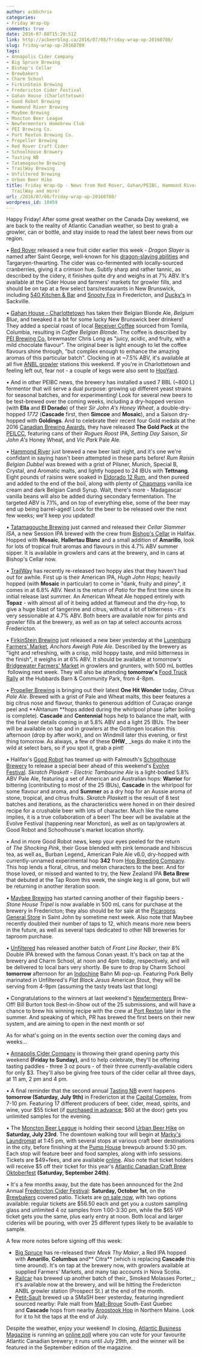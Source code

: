 ```yaml
---
author: acbbchris
categories:
- Friday Wrap-Up
comments: true
date: 2016-07-08T15:20:51Z
link: http://acbeerblog.ca/2016/07/08/friday-wrap-up-20160708/
slug: friday-wrap-up-20160708
tags:
- Annapolis Cider Company
- Big Spruce Brewing
- Bishop's Cellar
- Brewbakers
- Charm School
- FirkinStein Brewing
- Fredericton Cider Festival
- Gahan House (Charlottetown)
- Good Robot Brewing
- Hammond River Brewing
- Maybee Brewing
- Moncton Beer League
- Newfermenters Homebrew Club
- PEI Brewing Co.
- Port Rexton Brewing Co.
- Propeller Brewing
- Red Rover Craft Cider
- Schoolhouse Brewery
- Tasting NB
- Tatamagouche Brewing
- TrailWay Brewing
- Unfiltered Brewing
- Urban Beer Hike
title: Friday Wrap-Up - News from Red Rover, Gahan/PEIBC, Hammond River, TataBrew,
  TrailWay and more!
url: /2016/07/08/friday-wrap-up-20160708/
wordpress_id: 10459
---
```


Happy Friday! After some great weather on the Canada Day weekend, we are back to the reality of Atlantic Canadian weather, so best to grab a growler, can or bottle, and stay inside to read the latest beer news from our region.

• [Red Rover](http://www.redroverbrew.com/) released a new fruit cider earlier this week - _Dragon Slayer_ is named after Saint George, well-known for his [dragon-slaying abilities](https://en.wikipedia.org/wiki/Saint_George_and_the_Dragon) and Targaryen-thwarting. The cider was co-fermented with locally-sourced cranberries, giving it a crimson hue. Subtly sharp and rather tannic, as described by the cidery, it finishes quite dry and weighs in at 7% ABV. It's available at the Cider House and farmers' markets for growler fills, and should be on tap at a few select bars/restaurants in New Brunswick, including [540 Kitchen & Bar](https://www.facebook.com/540kitchenandbar) and [Snooty Fox](http://thesnooty.ca/) in Fredericton, and [Ducky's](https://www.facebook.com/duckysbar) in Sackville.

• [Gahan House - Charlottetown](http://charlottetown.gahan.ca/) has taken their Belgian Blonde Ale, _Belgium Blue_, and tweaked it a bit for some lucky New Brunswick beer drinkers! They added a special roast of local [Receiver Coffee](https://www.facebook.com/receivercoffeeco/) sourced from Tomila, Columbia, resulting in _Coffee Belgian Blonde_. The coffee is described by [PEI Brewing Co.](http://peibrewingcompany.com/) brewmaster Chris Long as "juicy, acidic, and fruity, with a mild chocolate flavour". The original beer is light enough to let the coffee flavours shine through, "but complex enough to enhance the amazing aromas of this particular batch". Clocking in at ~7.5% ABV, it's available at all five [ANBL growler](http://www.nbliquor.com/documents/growler.pdf) stations this weekend. If you're in Charlottetown and feeling left out, fear not - a couple of kegs were also sent to [HopYard](https://www.facebook.com/hopyardbeerbar/?fref=ts).

• And in other PEIBC news, the brewery has installed a used 7 BBL (~800 L) fermentor that will serve a dual purpose: growing up different yeast strains for seasonal batches, and for experimenting! Look for several new beers to be test-brewed over the coming weeks, including a dry-hopped version (with **Ella** and **El Dorado**) of their _Sir John A's Honey Wheat_, a double-dry-hopped _1772_ (**Cascade** first, then **Simcoe** and **Mosaic**), and a Saison dry-hopped with **Goldings**. And to celebrate their recent four Gold medals at the 2016 [Canadian Brewing Awards](http://www.canadianbrewingawards.com/winners/2016-winner-list/), they have released **The Gold Pack** at the [PEILCC](http://www.peilcc.ca/), featuring cans of their _Rogues Roost_ IPA, _Setting Day_ Saison, _Sir John A's_ Honey Wheat, and _Vic Park_ Pale Ale.

• [Hammond River](https://www.facebook.com/hammondriverbrewery) just brewed a new beer last night, and it's one we're confidant in saying hasn't been attempted in these parts before! _Rum Raisin Belgian Dubbel_ was brewed with a grist of Pilsner, Munich, Special B, Crystal, and Aromatic malts, and lightly hopped to 24 IBUs with **Tettnang**. Eight pounds of raisins were soaked in [Eldorado 12 Rum](http://theeldoradorum.com/), and then pureed and added to the end of the boil, along with plenty of [Chapmans](http://www.chapmans.ca/) vanilla ice cream and dark Belgian Candi Syrup. Wait, there's more - Madagascar vanilla beans will also be added during secondary fermentation. The targeted ABV is 7.1%, and on top of everything else, some of the beer may end up being barrel-aged! Look for the beer to be released over the next few weeks; we'll keep you updated!

• [Tatamagouche Brewing](http://tatabrew.com/) just canned and released their _Cellar Slammer ISA_, a new Session IPA brewed with the crew from [Bishop's Cellar](http://bishopscellar.com/) in Halifax. Hopped with **Mosaic**, **Hallertau Blanc** and a small addition of **Amarillo**, look for lots of tropical fruit aromas and flavours in this 4.7% ABV summer sipper. It is available in growlers and cans at the brewery, and in cans at Bishop's Cellar now.

• [TrailWay](https://www.facebook.com/trailwaybrewing) has recently re-released two hoppy ales that they haven't had out for awhile. First up is their American IPA, _Hugh John Hops_; heavily hopped (with **Mosaic** in particular) to come in "dank, fruity and piney", it comes in at 6.8% ABV. Next is the return of _Patio_ for the first time since its initial release last summer. An American Wheat Ale hopped entirely with **Topaz** - with almost all of it being added at flameout and the dry-hop, to give a huge blast of tangerine and citrus, without a lot of bitterness - it's very sessionable at 4.7% ABV. Both beers are available now for pints and growler fills at the brewery, as well as on tap at select accounts across Fredericton.

• [FirkinStein Brewing](https://www.facebook.com/pages/FirkinStein-Brewing/754150891380564) just released a new beer yesterday at the [Lunenburg Farmers' Market](https://www.facebook.com/Lunenburg-Farmers-Market-130488833651863/), _Anchors Aweigh Pale Ale_. Described by the brewery as "light and refreshing, with a crisp, mild hoppy taste, and mild bitterness in the finish", it weighs in at 6% ABV. It should be available at tomorrow's [Bridgewater Farmers' Market](http://bridgewaterfarmersmarket.ca/) in growlers and grunters, with 500 mL bottles  following next week. They will also be attending **tomorrow's** [Food Truck Rally](http://hubbardsbarn.org/hubbards-barn-food-truck-rally-july-9/) at the Hubbards Barn & Community Park, from 4-8pm.

• [Propeller Brewing](http://www.drinkpropeller.ca/) is bringing out their latest **One Hit Wonder** today, _Citrus Pale Ale_. Brewed with a grist of Pale and Wheat malts, this beer features a big citrus nose and flavour, thanks to generous addition of Curaçao orange peel and **Ahtanum **hops added during the whirlpool phase (after boiling is complete). **Cascade** and **Centennial** hops help to balance the malt, with the final beer details coming in at 5.8% ABV and a light 25 IBUs. The beer will be available on tap and in growlers at the Gottingen location this afternoon (drop by after work), and on Windmill later this evening, or first thing tomorrow. As always, a few of these **OHW**_ _kegs do make it into the wild at select bars, so if you spot it, grab a pint!

• Halifax's [Good Robot](http://goodrobotbrewing.ca) has teamed up with Falmouth's [Schoolhouse Brewery](http://www.schoolhousebrewery.ca/) to release a special beer ahead of this weekend's [Evolve Festival](http://www.evolvefestival.com/). _Skratch Plaskett - Electric Tambourine Ale_ is a light-bodied 5.8% ABV Pale Ale, featuring a set of American and Australian hops: **Warrior** for bittering (contributing to most of the 25 IBUs), **Cascade** in the whirlpool for some flavour and aroma, and **Summer** as a dry hop for an Aussie aroma of stone, tropical, and citrus fruits. _Skratch Plaskett_ is the result of 8 test batches and iterations, as the characteristics were honed in on their desired recipe for a crushable beer with lots of character. Much like the name implies, it is a true collaboration of a beer! The beer will be available at the Evolve Festival (happening near Moncton), as well as on tap/growlers at Good Robot and Schoolhouse's market location shortly.

• And in more Good Robot news, keep your eyes peeled for the return of _The Shocking Pink_, their Gose blended with pink lemonade and hibiscus tea, as well as_ Burban Legend_ American Pale Ale v6.0, dry-hopped with currently-unnamed experimental hop **342** from [Hop Breeding Company](http://www.hopbreeding.com/). This hop lends a floral, citrus, and melon characters to the beer. And for those loved, or missed and wanted to try, the New Zealand IPA **Beta Brew** that debuted at the Tap Room this week, the single keg is all gone, but will be returning in another iteration soon.

• [Maybee Brewing](http://www.maybeebrew.com/) has started canning another of their flagship beers - _Stone House Tripel_ is now available in 500 mL cans for purchase at the brewery in Fredericton; they also should be for sale at the [Picaroons General Store](https://www.facebook.com/PicarooonsGeneralStore/?fref=ts) in Saint John by sometime next week. Also note that Maybee recently doubled their number of taps to 12, which means more new beers in the future, as well as several taps dedicated to other NB breweries for taproom purchase.

• [Unfiltered](http://hoppyasballs.ca) has released another batch of _Front Line Rocker_, their 8% Double IPA brewed with the famous Conan yeast. It's back on tap at the brewery and Charm School, at noon and 4pm today, respectively, and will be delivered to local bars very shortly. Be sure to drop by Charm School **tomorrow** afternoon for an [Indochine](http://indochine.ca/) Bahn Mi pop-up. Featuring Pork Belly marinated in Unfiltered's _Flat Black Jesus_ American Stout, they will be serving from 4-9pm (assuming the tasty treats last that long)

• Congratulations to the winners at last weekend's [Newfermenters](https://www.facebook.com/groups/Newfermenters/) Brew-Off! Bill Burton took Best-in-Show out of the 25 submissions, and will have a chance to brew his winning recipe with the crew at [Port Rexton](http://www.portrextonbrewing.com/) later in the summer. And speaking of which, PR has brewed the first beers on their new system, and are aiming to open in the next month or so!

As for what's going on in the events section over the coming days and weeks...

• [Annapolis Cider Company](http://drinkannapolis.ca/) is throwing their grand opening party this weekend **(Friday to Sunday)**, and to help celebrate, they'll be offering tasting paddles - three 3 oz pours - of their three currently-available ciders for only $3. They'll also be giving free tours of the cider cellar all three days, at 11 am, 2 pm and 4 pm.

• A final reminder that the second annual [Tasting NB](https://www.facebook.com/events/1745077322415797/) event happens **tomorrow (Saturday, July 9th)** in Fredericton at the [Capital Complex](http://www.thecapitalcomplex.com/), from 7-10 pm. Featuring 17 different producers of beer, cider, mead, spirits, and wine, your $55 ticket (if [purchased in advance](https://etixnow.com/events/tasting-nb-2016/jul-9-2016/the-capital-complex); $60 at the door) gets you unlimited samples for the evening.

• The [Moncton Beer League](https://www.facebook.com/MonctonBeerLeague) is holding their second [Urban Beer Hike](https://www.facebook.com/events/131934050551477/) on **Saturday, July 23rd**. The downtown walking tour will begin at [Marky's Laundromat](https://www.facebook.com/groups/2429282830/) at 1:45 pm, with several stops at various craft beer destinations in the city, before finishing at the [Pump House](http://beer.pumphousebrewery.ca/) brewpub around 5:30 pm. Each stop will feature beer and food samples, along with info sessions. Tickets are $49+fees, and are available [online](https://greatermoncton.snapd.com/#/events/view/959677). Also note that ticket holders will receive $5 off their ticket for this year's [Atlantic Canadian Craft Brew Oktoberfest](https://www.facebook.com/events/1034670523270508/) **(Saturday, September 24th)**.

• It's a few months away, but the date has been announced for the 2nd Annual [Fredericton Cider Festival](https://www.facebook.com/events/232750247078084/): **Saturday, October 1st**, on the [Brewbakers](http://brewbakers.ca/) covered patio. Tickets are [on sale now](http://www.eventbrite.ca/e/fredericton-cider-festival-2016-tickets-19980953570?aff=Fcbf), with two options available: regular tickets are $56.50 each and get you a custom sampling glass and unlimited 4 oz samples from 1:00-3:30 pm, while the $65 VIP ticket gets you the same, plus early entry at noon. Both local and larger cideries will be pouring, with over 25 different types likely to be available to sample.

A few more notes before signing off this week:

- [Big Spruce](http://www.bigspruce.ca/) has re-released their _Meek Thy Maker_, a Red IPA hopped with **Amarillo**, **Columbus** and** Citra** (which is replacing **Cascade** this time around). It's on tap at the brewery now, with growlers available at supplied Farmers' Markets, and many tap accounts in Nova Scotia.
- [Railcar](http://railcarbrewing.com/) has brewed up another batch of their_ Smoked Molasses Porter_; it's available now at the brewery, and will be hitting the Fredericton ANBL growler station (Prospect St.) at the end of the month.
- [Petit-Sault](http://petitsault.com/en/) brewed up a SMaSH beer yesterday, featuring ingredient sourced nearby: Pale malt from [Malt-Broue](http://www.maltbroue.com/en/) South-East Quebec and **Cascade** hops from nearby [Aroostook Hop](http://www.aroostookhops.com/) in Northern Maine. Look for it to hit the taps at the end of July.

Despite the weather, enjoy your weekend! In closing, [Atlantic Business Magazine](http://www.atlanticbusinessmagazine.net/) is running an [online poll](http://www.atlanticbusinessmagazine.net/beer-buzz-2/) where you can vote for your favourite Atlantic Canadian brewery; it runs until July 29th, and the winner will be featured in the September edition of the magazine.
